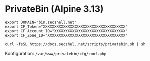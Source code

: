 # PrivateBin (Alpine 3.13)

```shell
export DOMAIN="bin.secshell.net"
export CF_Token="XXXXXXXXXXXXXXXXXXXXXXXXXXXXXXXXXXXXX"
export CF_Account_ID="XXXXXXXXXXXXXXXXXXXXXXXXXXXXXXXX"
export CF_Zone_ID="XXXXXXXXXXXXXXXXXXXXXXXXXXXXXXXXXXX"

curl -fsSL https://docs.secshell.net/scripts/privatebin.sh | sh
```

Konfiguration: `/var/www/privatebin/cfg/conf.php`
